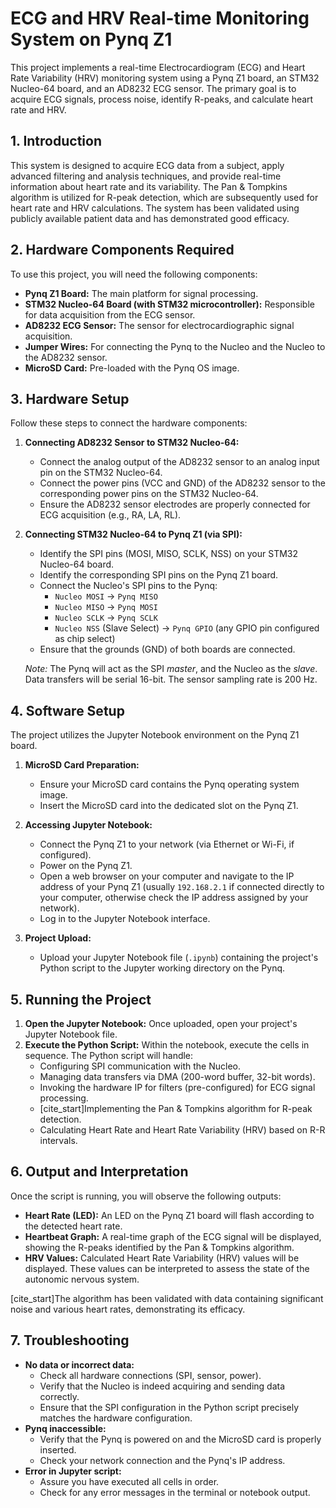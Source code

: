 # ECG and HRV Real-time Monitoring System on Pynq Z1

This project implements a real-time Electrocardiogram (ECG) and Heart Rate Variability (HRV) monitoring system using a Pynq Z1 board, an STM32 Nucleo-64 board, and an AD8232 ECG sensor. The primary goal is to acquire ECG signals, process noise, identify R-peaks, and calculate heart rate and HRV.

## 1. Introduction

This system is designed to acquire ECG data from a subject, apply advanced filtering and analysis techniques, and provide real-time information about heart rate and its variability. The Pan & Tompkins algorithm  is utilized for R-peak detection, which are subsequently used for heart rate and HRV calculations. The system has been validated using publicly available patient data and has demonstrated good efficacy.

## 2. Hardware Components Required

To use this project, you will need the following components:

* **Pynq Z1 Board:** The main platform for signal processing.
* **STM32 Nucleo-64 Board (with STM32 microcontroller):** Responsible for data acquisition from the ECG sensor.
* **AD8232 ECG Sensor:** The sensor for electrocardiographic signal acquisition.
* **Jumper Wires:** For connecting the Pynq to the Nucleo and the Nucleo to the AD8232 sensor.
* **MicroSD Card:** Pre-loaded with the Pynq OS image.

## 3. Hardware Setup

Follow these steps to connect the hardware components:

1.  **Connecting AD8232 Sensor to STM32 Nucleo-64:**
    * Connect the analog output of the AD8232 sensor to an analog input pin on the STM32 Nucleo-64.
    * Connect the power pins (VCC and GND) of the AD8232 sensor to the corresponding power pins on the STM32 Nucleo-64.
    * Ensure the AD8232 sensor electrodes are properly connected for ECG acquisition (e.g., RA, LA, RL).

2.  **Connecting STM32 Nucleo-64 to Pynq Z1 (via SPI):**
    * Identify the SPI pins (MOSI, MISO, SCLK, NSS) on your STM32 Nucleo-64 board.
    * Identify the corresponding SPI pins on the Pynq Z1 board.
    * Connect the Nucleo's SPI pins to the Pynq:
        * `Nucleo MOSI` $\rightarrow$ `Pynq MISO`
        * `Nucleo MISO` $\rightarrow$ `Pynq MOSI`
        * `Nucleo SCLK` $\rightarrow$ `Pynq SCLK`
        * `Nucleo NSS` (Slave Select) $\rightarrow$ `Pynq GPIO` (any GPIO pin configured as chip select)
    * Ensure that the grounds (GND) of both boards are connected.

    *Note:* The Pynq will act as the SPI *master*, and the Nucleo as the *slave*. Data transfers will be serial 16-bit. The sensor sampling rate is 200 Hz.

## 4. Software Setup

The project utilizes the Jupyter Notebook environment on the Pynq Z1 board.

1.  **MicroSD Card Preparation:**
    * Ensure your MicroSD card contains the Pynq operating system image.
    * Insert the MicroSD card into the dedicated slot on the Pynq Z1.

2.  **Accessing Jupyter Notebook:**
    * Connect the Pynq Z1 to your network (via Ethernet or Wi-Fi, if configured).
    * Power on the Pynq Z1.
    * Open a web browser on your computer and navigate to the IP address of your Pynq Z1 (usually `192.168.2.1` if connected directly to your computer, otherwise check the IP address assigned by your network).
    * Log in to the Jupyter Notebook interface.

3.  **Project Upload:**
    * Upload your Jupyter Notebook file (`.ipynb`) containing the project's Python script to the Jupyter working directory on the Pynq.

## 5. Running the Project

1.  **Open the Jupyter Notebook:** Once uploaded, open your project's Jupyter Notebook file.
2.  **Execute the Python Script:** Within the notebook, execute the cells in sequence. The Python script will handle:
    * Configuring SPI communication with the Nucleo.
    * Managing data transfers via DMA (200-word buffer, 32-bit words).
    * Invoking the hardware IP for filters (pre-configured) for ECG signal processing.
    * [cite_start]Implementing the Pan & Tompkins algorithm  for R-peak detection.
    * Calculating Heart Rate and Heart Rate Variability (HRV) based on R-R intervals.

## 6. Output and Interpretation

Once the script is running, you will observe the following outputs:

* **Heart Rate (LED):** An LED on the Pynq Z1 board will flash according to the detected heart rate.
* **Heartbeat Graph:** A real-time graph of the ECG signal will be displayed, showing the R-peaks identified by the Pan & Tompkins algorithm.
* **HRV Values:** Calculated Heart Rate Variability (HRV) values will be displayed. These values can be interpreted to assess the state of the autonomic nervous system.

[cite_start]The algorithm has been validated with data containing significant noise and various heart rates, demonstrating its efficacy.

## 7. Troubleshooting

* **No data or incorrect data:**
    * Check all hardware connections (SPI, sensor, power).
    * Verify that the Nucleo is indeed acquiring and sending data correctly.
    * Ensure that the SPI configuration in the Python script precisely matches the hardware configuration.
* **Pynq inaccessible:**
    * Verify that the Pynq is powered on and the MicroSD card is properly inserted.
    * Check your network connection and the Pynq's IP address.
* **Error in Jupyter script:**
    * Assure you have executed all cells in order.
    * Check for any error messages in the terminal or notebook output.
